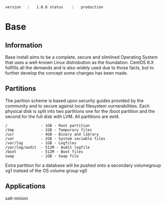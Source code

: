 `
version   :   1.0.0
status    :   production
`

# Base #

## Information ##
Base install aims to be a complete, secure and slimlined Operating System
that uses a well-known Linux distrobution as the foundation. CentOS 6.X 
fullfills all the demands and is also widely used due to those facts, but
to further develop the concept some changes has been made.

## Partitions ##
The parition scheme is based upon security guides provided by the community
and to secure against local filesystem vurnerabilities. Each physical disk
is split into two partitions one for the /boot partition and the second for
the full disk with LVM. All partitions are ext4.

    /               - 1GB - Root partition
    /tmp            - 1GB - Temporary files
    /usr            - 4GB - Binary and library
    /var            - 2GB - System variable files
    /var/log        - 1GB - Logfiles
    /var/log/audit  - 512M - Audit logfile
    /boot           - 512M - Boot files
    swap            - 1GB - Swap file

Extra partition for a database will be pushed onto a secondary volumegroup
vg1 instead of the OS volume group vg0

## Applications ##
salt-minion

